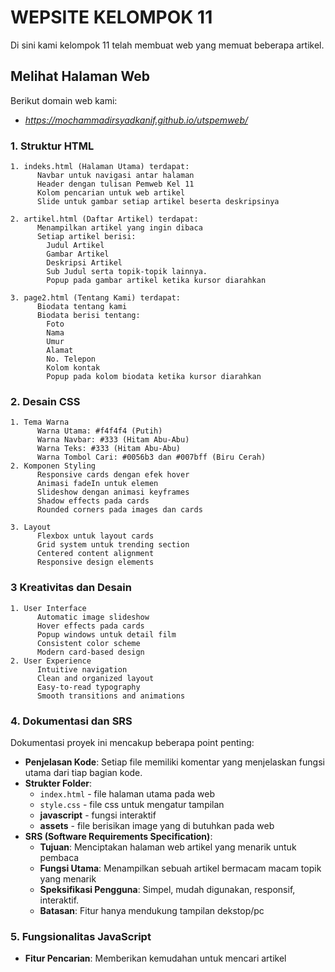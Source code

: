 # WEPSITE KELOMPOK 11
Di sini kami kelompok 11 telah membuat web yang memuat beberapa artikel.

## Melihat Halaman Web
Berikut domain web kami:
- *https://mochammadirsyadkanif.github.io/utspemweb/*
### 1. Struktur HTML

    1. indeks.html (Halaman Utama) terdapat:
          Navbar untuk navigasi antar halaman
          Header dengan tulisan Pemweb Kel 11
          Kolom pencarian untuk web artikel
          Slide untuk gambar setiap artikel beserta deskripsinya
          
    2. artikel.html (Daftar Artikel) terdapat:
          Menampilkan artikel yang ingin dibaca
          Setiap artikel berisi:
            Judul Artikel
            Gambar Artikel
            Deskripsi Artikel
            Sub Judul serta topik-topik lainnya.
            Popup pada gambar artikel ketika kursor diarahkan
            
    3. page2.html (Tentang Kami) terdapat:
          Biodata tentang kami
          Biodata berisi tentang:
            Foto
            Nama
            Umur
            Alamat
            No. Telepon
            Kolom kontak
            Popup pada kolom biodata ketika kursor diarahkan

### 2. Desain CSS

    1. Tema Warna
          Warna Utama: #f4f4f4 (Putih)
          Warna Navbar: #333 (Hitam Abu-Abu)
          Warna Teks: #333 (Hitam Abu-Abu)
          Warna Tombol Cari: #0056b3 dan #007bff (Biru Cerah)
    2. Komponen Styling
          Responsive cards dengan efek hover
          Animasi fadeIn untuk elemen
          Slideshow dengan animasi keyframes
          Shadow effects pada cards
          Rounded corners pada images dan cards

    3. Layout
          Flexbox untuk layout cards
          Grid system untuk trending section
          Centered content alignment
          Responsive design elements

### 3 Kreativitas dan Desain
    1. User Interface
          Automatic image slideshow
          Hover effects pada cards
          Popup windows untuk detail film
          Consistent color scheme
          Modern card-based design
    2. User Experience
          Intuitive navigation
          Clean and organized layout
          Easy-to-read typography
          Smooth transitions and animations
### 4. Dokumentasi dan SRS
Dokumentasi proyek ini mencakup beberapa point penting:

- **Penjelasan Kode**: Setiap file memiliki komentar yang menjelaskan fungsi utama dari tiap bagian kode.
- **Strukter Folder**:
    - `index.html` - file halaman utama pada web
    - `style.css` - file css untuk mengatur tampilan
    - **javascript** - fungsi interaktif
    - **assets** - file berisikan image yang di butuhkan pada web
- **SRS (Software Requirements Specification)**:
    - **Tujuan**: Menciptakan halaman web artikel yang menarik untuk pembaca
    - **Fungsi Utama**: Menampilkan sebuah artikel bermacam macam topik yang menarik
    - **Speksifikasi Pengguna**: Simpel, mudah digunakan, responsif, interaktif.
    - **Batasan**: Fitur hanya mendukung tampilan dekstop/pc

### 5. Fungsionalitas JavaScript
- **Fitur Pencarian**: Memberikan kemudahan untuk mencari artikel
